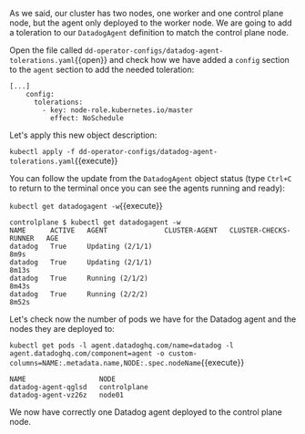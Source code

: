 As we said, our cluster has two nodes, one worker and one control plane node, but the agent only deployed to the worker node. We are going to add a toleration to our `DatadogAgent` definition to match the control plane node.

Open the file called `dd-operator-configs/datadog-agent-tolerations.yaml`{{open}} and check how we have added a `config` section to the `agent` section to add the needed toleration:

```
[...]
    config:
      tolerations:
        - key: node-role.kubernetes.io/master
          effect: NoSchedule
```

Let's apply this new object description:

`kubectl apply -f dd-operator-configs/datadog-agent-tolerations.yaml`{{execute}}

You can follow the update from the `DatadogAgent` object status (type `Ctrl+C` to return to the terminal once you can see the agents running and ready):

`kubectl get datadogagent -w`{{execute}}

```
controlplane $ kubectl get datadogagent -w
NAME      ACTIVE   AGENT              CLUSTER-AGENT   CLUSTER-CHECKS-RUNNER   AGE
datadog   True     Updating (2/1/1)                                           8m9s
datadog   True     Updating (2/1/1)                                           8m13s
datadog   True     Running (2/1/2)                                            8m43s
datadog   True     Running (2/2/2)                                            8m52s
```

Let's check now the number of pods we have for the Datadog agent and the nodes they are deployed to:

`kubectl get pods -l agent.datadoghq.com/name=datadog -l agent.datadoghq.com/component=agent -o custom-columns=NAME:.metadata.name,NODE:.spec.nodeName`{{execute}}

```
NAME                  NODE
datadog-agent-qglsd   controlplane
datadog-agent-vz26z   node01
```

We now have correctly one Datadog agent deployed to the control plane node.
